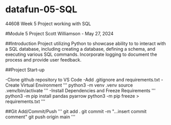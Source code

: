 # datafun-05-SQL
44608 Week 5 Project working with SQL

#Module 5 Project
Scott Williamson - May 27, 2024

##Introduction 
Project utilizing Python to showcase ability to to interact with a SQL database, including creating a database, defining a schema, and executing various SQL commands. Incorporate logging to document the process and provide user feedback.

##Project Start-up

-Clone github repository to VS Code
-Add .gitignore and requirements.txt
-Create Virtual Environment
'''
python3 -m venv .venv
source .venv/bin/activate
'''
-Install Dependencies and Freeze Requirements
'''
python3 -m pip install pandas pyarrow
python3 -m pip freeze > requirements.txt
'''

##Git Add/Commit/Push
'''
git add .
git commit -m "...insert commit comment"
git push origin main
'''